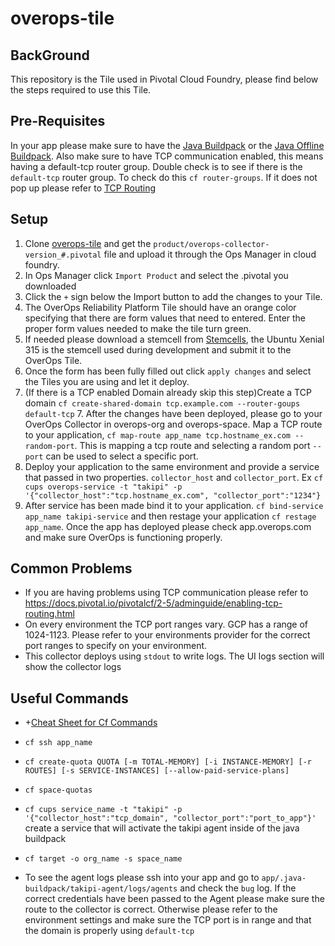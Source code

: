 # overops-tile
## BackGround
This repository is the Tile used in Pivotal Cloud Foundry, please find below the steps required to use this Tile. 

## Pre-Requisites 
In your app please make sure to have the [Java Buildpack](https://github.com/cloudfoundry/java-buildpack) or the [Java Offline Buildpack](https://docs.pivotal.io/pivotalcf/2-4/buildpacks/java/index.html). 
Also make sure to have TCP communication enabled, this means having a default-tcp router group. Double check is to see if there is the `default-tcp` router group. 
To check do this `cf router-groups`. If it does not pop up please refer to [TCP Routing](https://docs.cloudfoundry.org/adminguide/enabling-tcp-routing.html)
## Setup
1. Clone [overops-tile](https://github.com/takipi-field/overops-tile) and get the `product/overops-collector-version_#.pivotal` file and upload it through the Ops Manager in cloud foundry. 
2. In Ops Manager click `Import Product` and select the .pivotal you downloaded
3. Click the `+` sign below the Import button to add the changes to your Tile.
4. The OverOps Reliability Platform Tile should have an orange color specifying that there are form values that need to entered. Enter the proper form values needed to make the tile turn green. 
5. If needed please download a stemcell from [Stemcells](https://bosh.cloudfoundry.org/stemcells/), the Ubuntu Xenial 315 is the stemcell used during development and submit it to the OverOps Tile. 
6. Once the form has been fully filled out click `apply changes` and select the Tiles you are using and let it deploy.   
7. (If there is a TCP enabled Domain already skip this step)Create a TCP domain `cf create-shared-domain tcp.example.com --router-goups default-tcp` 7. After the changes have been deployed, please go to your OverOps Collector in overops-org and overops-space. Map a TCP route to your application, `cf map-route app_name tcp.hostname_ex.com --random-port`. This is mapping a tcp route and selecting a random port `--port` can be used to select a specific port.
8. Deploy your application to the same environment and provide a service that passed in two properties. `collector_host` and `collector_port`. Ex `cf cups overops-service -t "takipi" -p '{"collector_host":"tcp.hostname_ex.com", "collector_port":"1234"}`
9. After service has been made bind it to your application. `cf bind-service app_name takipi-service` and then restage your application `cf restage app_name`. Once the app has deployed please check app.overops.com and make sure OverOps is functioning properly. 

## Common Problems
- If you are having problems using TCP communication please refer to https://docs.pivotal.io/pivotalcf/2-5/adminguide/enabling-tcp-routing.html
- On every environment the TCP port ranges vary. GCP has a range of 1024-1123. Please refer to your environments provider for the correct port ranges to specify on your environment. 
- This collector deploys using `stdout` to write logs. The UI logs section will show the collector logs

## Useful Commands
+ +[Cheat Sheet for Cf Commands](https://blog.anynines.com/cloud-foundry-command-line-cheat-sheet/)

+ ```cf ssh app_name```
+ ```cf create-quota QUOTA [-m TOTAL-MEMORY] [-i INSTANCE-MEMORY] [-r ROUTES] [-s SERVICE-INSTANCES] [--allow-paid-service-plans] ```
+ ```cf space-quotas```
+ ```cf cups service_name -t "takipi" -p '{"collector_host":"tcp_domain", "collector_port":"port_to_app"}'``` create a service that will activate the takipi agent inside of the java buildpack
+ ``` cf target -o org_name -s space_name ```

- To see the agent logs please ssh into your app and go to `app/.java-buildpack/takipi-agent/logs/agents` and check the `bug` log. If the correct credentials have been passed to the Agent please make sure the route to the collector is correct. Otherwise please refer to the environment settings and make sure the TCP port is in range and that the domain is properly using `default-tcp`




